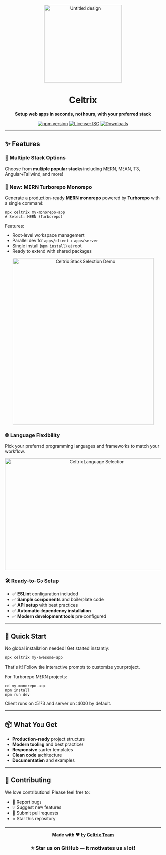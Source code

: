 <div align="center">
  <img width="250" height="250" alt="Untitled design" src="https://github.com/user-attachments/assets/14739e9b-fecf-4cdd-afbb-4d18d30f1b0b" />
  
  # Celtrix

**Setup web apps in seconds, not hours, with your preferred stack**

[![npm version](https://img.shields.io/npm/v/celtrix.svg)](https://www.npmjs.com/package/celtrix)
[![License: ISC](https://img.shields.io/badge/License-ISC-blue.svg)](https://opensource.org/licenses/ISC)
[![Downloads](https://img.shields.io/npm/dm/celtrix.svg)](https://www.npmjs.com/package/celtrix)

</div>

---

## ✨ Features

### 🎯 **Multiple Stack Options**

Choose from **multiple popular stacks** including MERN, MEAN, T3, Angular+Tailwind, and more!

### 🧩 New: MERN Turborepo Monorepo

Generate a production-ready **MERN monorepo** powered by **Turborepo** with a single command:

```
npx celtrix my-monorepo-app
# Select: MERN (Turborepo)
```

Features:

- Root-level workspace management
- Parallel dev for `apps/client` + `apps/server`
- Single install (`npm install`) at root
- Ready to extend with shared packages

<div align="center">
  <img width="455" height="537" alt="Celtrix Stack Selection Demo" src="https://github.com/user-attachments/assets/7b6a30be-1e34-443e-a906-8c167230c238" />
</div>

### 🌐 **Language Flexibility**

Pick your preferred programming languages and frameworks to match your workflow.

<div align="center">
  <img width="578" height="361" alt="Celtrix Language Selection" src="https://github.com/user-attachments/assets/3f8c775a-b747-4eb1-a22d-c1f236276934" />
</div>

### 🛠️ **Ready-to-Go Setup**

- ✅ **ESLint** configuration included
- ✅ **Sample components** and boilerplate code
- ✅ **API setup** with best practices
- ✅ **Automatic dependency installation**
- ✅ **Modern development tools** pre-configured

---

## 🚀 Quick Start

No global installation needed! Get started instantly:

```bash
npx celtrix my-awesome-app
```

That's it! Follow the interactive prompts to customize your project.

For Turborepo MERN projects:

```
cd my-monorepo-app
npm install
npm run dev
```

Client runs on :5173 and server on :4000 by default.

---

## 📦 What You Get

- **Production-ready** project structure
- **Modern tooling** and best practices
- **Responsive** starter templates
- **Clean code** architecture
- **Documentation** and examples

---

## 🤝 Contributing

We love contributions! Please feel free to:

- 🐛 Report bugs
- 💡 Suggest new features
- 🔧 Submit pull requests
- ⭐ Star this repository

---

<div align="center">
  
  **Made with ❤️ by [Celtrix Team](https://github.com/celtrix-os)**
  
  ### ⭐ Star us on GitHub — it motivates us a lot!
  
</div>
